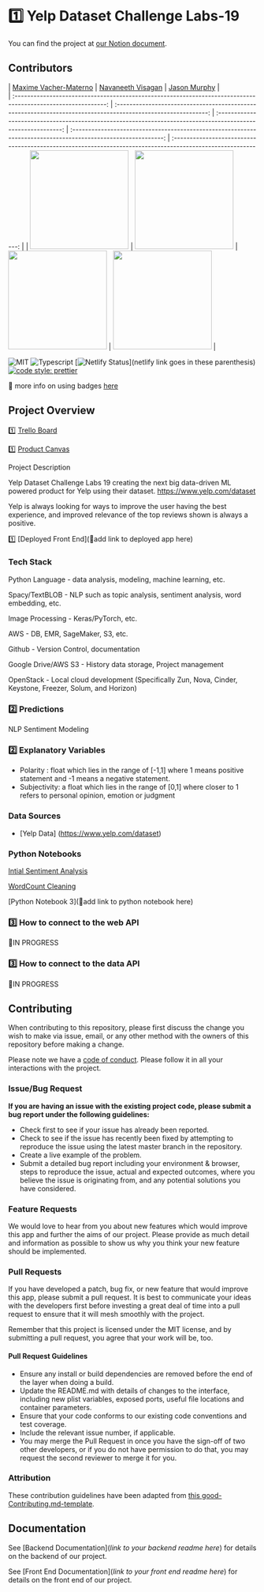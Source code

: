 # 1️⃣  Yelp Dataset Challenge Labs-19

You can find the project at [our Notion document](https://www.notion.so/Yelp-Dataset-Challenge-Labs-19-2c58ae1e609d480d806adb45f3fadf15).

## Contributors
|                                       [Maxime Vacher-Materno](https://github.com/maximematerno)                                        |                                       [Navaneeth Visagan](https://github.com/nvisagan)                                        |                                       [Jason Murphy](https://github.com/biovir3)                                                                                                                    |                                                                            
| :-----------------------------------------------------------------------------------------------------------: | :-----------------------------------------------------------------------------------------------------------: | :-----------------------------------------------------------------------------------------------------------: | :-----------------------------------------------------------------------------------------------------------: | :-----------------------------------------------------------------------------------------------------------: |
|                      [<img src="https://avatars3.githubusercontent.com/u/37785179?s=400&v=4" width = "200" />](https://github.com/maximematerno)                       |                      [<img src= "https://ca.slack-edge.com/T4JUEB3ME-ULXSN2E3Y-f0ccdecad793-512" width = "200" />](https://github.com/nvisagan)                       |                      [<img src="https://ca.slack-edge.com/T4JUEB3ME-UGTN60H8D-145a130154f9-512" width = "200" />](https://github.com/)                       |                      [<img src="https://www.dalesjewelers.com/wp-content/uploads/2018/10/placeholder-silhouette-male.png" width = "200" />](https://github.com/biovir3)                       |                      

![MIT](https://img.shields.io/packagist/l/doctrine/orm.svg)
![Typescript](https://img.shields.io/npm/types/typescript.svg?style=flat)
[![Netlify Status](https://api.netlify.com/api/v1/badges/b5c4db1c-b10d-42c3-b157-3746edd9e81d/deploy-status)](netlify link goes in these parenthesis)
[![code style: prettier](https://img.shields.io/badge/code_style-prettier-ff69b4.svg?style=flat-square)](https://github.com/prettier/prettier)

🚫 more info on using badges [here](https://github.com/badges/shields)

## Project Overview


1️⃣ [Trello Board](https://trello.com/b/rlQhiS9T/labs19-yelpdataset)

1️⃣ [Product Canvas](https://www.notion.so/ebe925e935614d9189c7729ee9e4cfd8?v=2246616d927646e3a63fe1bc8cc480c3)

Project Description

Yelp Dataset Challenge Labs 19 creating the next big data-driven ML powered product for Yelp using their dataset. https://www.yelp.com/dataset

Yelp is always looking for ways to improve the user having the best experience, and improved relevance of the top reviews shown is always a positive.


1️⃣ [Deployed Front End](🚫add link to deployed app here)

### Tech Stack
Python Language - data analysis, modeling, machine learning, etc.

Spacy/TextBLOB - NLP such as topic analysis, sentiment analysis, word embedding, etc.

Image Processing - Keras/PyTorch, etc.

AWS - DB, EMR, SageMaker, S3, etc.

Github - Version Control, documentation

Google Drive/AWS S3 - History data storage, Project management

OpenStack - Local cloud development (Specifically Zun, Nova, Cinder, Keystone, Freezer, Solum, and Horizon)

### 2️⃣ Predictions

NLP Sentiment Modeling

### 2️⃣ Explanatory Variables

-  Polarity : float which lies in the range of [-1,1] where 1 means positive statement and -1 means a negative statement.
-  Subjectivity: a float which lies in the range of [0,1] where closer to 1 refers to personal opinion, emotion or judgment

### Data Sources

- [Yelp Data] (https://www.yelp.com/dataset)

### Python Notebooks

[Intial Sentiment Analysis](https://github.com/Lambda-School-Labs/yelp-dataset-challenge-labs19.1/blob/master/SentimentAnalysis/SentimentVisuals.ipynb)

[WordCount Cleaning](https://github.com/Lambda-School-Labs/yelp-dataset-challenge-labs19.1/blob/master/EDA%20for%20Sentiment%20Based%20on%20Word%20Count.ipynb)

[Python Notebook 3](🚫add link to python notebook here)

### 3️⃣ How to connect to the web API

🚫IN PROGRESS

### 3️⃣ How to connect to the data API

🚫IN PROGRESS

## Contributing

When contributing to this repository, please first discuss the change you wish to make via issue, email, or any other method with the owners of this repository before making a change.

Please note we have a [code of conduct](./code_of_conduct.md.md). Please follow it in all your interactions with the project.

### Issue/Bug Request

 **If you are having an issue with the existing project code, please submit a bug report under the following guidelines:**
 - Check first to see if your issue has already been reported.
 - Check to see if the issue has recently been fixed by attempting to reproduce the issue using the latest master branch in the repository.
 - Create a live example of the problem.
 - Submit a detailed bug report including your environment & browser, steps to reproduce the issue, actual and expected outcomes,  where you believe the issue is originating from, and any potential solutions you have considered.

### Feature Requests

We would love to hear from you about new features which would improve this app and further the aims of our project. Please provide as much detail and information as possible to show us why you think your new feature should be implemented.

### Pull Requests

If you have developed a patch, bug fix, or new feature that would improve this app, please submit a pull request. It is best to communicate your ideas with the developers first before investing a great deal of time into a pull request to ensure that it will mesh smoothly with the project.

Remember that this project is licensed under the MIT license, and by submitting a pull request, you agree that your work will be, too.

#### Pull Request Guidelines

- Ensure any install or build dependencies are removed before the end of the layer when doing a build.
- Update the README.md with details of changes to the interface, including new plist variables, exposed ports, useful file locations and container parameters.
- Ensure that your code conforms to our existing code conventions and test coverage.
- Include the relevant issue number, if applicable.
- You may merge the Pull Request in once you have the sign-off of two other developers, or if you do not have permission to do that, you may request the second reviewer to merge it for you.

### Attribution

These contribution guidelines have been adapted from [this good-Contributing.md-template](https://gist.github.com/PurpleBooth/b24679402957c63ec426).

## Documentation

See [Backend Documentation](_link to your backend readme here_) for details on the backend of our project.

See [Front End Documentation](_link to your front end readme here_) for details on the front end of our project.

